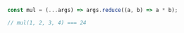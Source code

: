 ~~~ javascript
const mul = (...args) => args.reduce((a, b) => a * b);

// mul(1, 2, 3, 4) === 24
~~~
